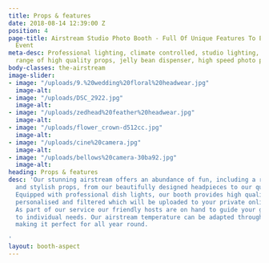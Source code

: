 ```yaml
---
title: Props & features
date: 2018-08-14 12:39:00 Z
position: 4
page-title: Airstream Studio Photo Booth - Full Of Unique Features To Enhance Your
  Event
meta-desc: Professional lighting, climate controlled, studio lighting, an enormous
  range of high quality props, jelly bean dispenser, high speed photo printing.
body-classes: the-airstream
image-slider:
- image: "/uploads/9.%20wedding%20floral%20headwear.jpg"
  image-alt: 
- image: "/uploads/DSC_2922.jpg"
  image-alt: 
- image: "/uploads/zedhead%20feather%20headwear.jpg"
  image-alt: 
- image: "/uploads/flower_crown-d512cc.jpg"
  image-alt: 
- image: "/uploads/cine%20camera.jpg"
  image-alt: 
- image: "/uploads/bellows%20camera-30ba92.jpg"
  image-alt: 
heading: Props & features
desc: 'Our stunning airstream offers an abundance of fun, including a range of unique
  and stylish props, from our beautifully designed headpieces to our quirky sunglasses.
  Equipped with professional dish lights, our booth provides high quality photos,
  personalised and filtered which will be uploaded to your private online gallery.
  As part of our service our friendly hosts are on hand to guide your guests catering
  to individual needs. Our airstream temperature can be adapted throughout the seasons
  making it perfect for all year round.

'
layout: booth-aspect
---
```


